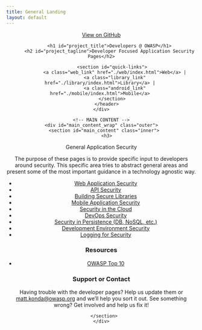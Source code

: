 ```yaml
---
title: General Landing
layout: default
---
```


<body>
    <!-- HEADER -->
    <div id="header_wrap" class="outer">
        <header class="inner">
          <a id="forkme_banner" href="https://github.com/OWASP/dev-pages">View on GitHub</a>

          <h1 id="project_title">Developers @ OWASP</h1>
          <h2 id="project_tagline">Developer Focused Application Security Pages</h2>

            <section id="quick-links">
              <a class="web_link" href="./web/index.html">Web</a> |
              <a class="library_link" href="./library/index.html">Library</a> | 
              <a class="android_link" href="./mobile/index.html">Mobile</a> 
            </section>
        </header>
    </div>

    <!-- MAIN CONTENT -->
    <div id="main_content_wrap" class="outer">
      <section id="main_content" class="inner">
        <h3>

<a id="welcome-to-owasp-dev-pages" class="anchor" href="#welcome-to-owasp-dev-pages" aria-hidden="true"><span class="octicon octicon-link"></span></a>General Application Security</h3>

<p>The purpose of these pages is to provide specific input to developers around security.  This specific area
tries to abstract general areas and present some of the most important guidance in a technology agnostic way.</p>

<ul>
<li><a href="./web/index.html">Web Application Security</a></li>
<li><a href="./api/index.html">API Security</a></li>
<li><a href="./library/index.html">Building Secure Libraries</a></li>
<li><a href="./mobile/index.html">Mobile Application Security</a></li>
<li><a href="./cloud/index.html">Security in the Cloud</a></li>
<li><a href="./devops/index.html">DevOps Security</a></li>
<li><a href="./persistence/index.html">Security in Persistence (DB, NoSQL, etc.)</a></li>
<li><a href="./env/index.html">Development Environment Security</a></li>
<li><a href="./logging/index.html">Logging for Security</a></li>
</ul>

<h3>
<a id="support-or-contact" class="anchor" href="#support-or-contact" aria-hidden="true"><span class="octicon octicon-link"></span></a>Resources</h3>
<ul><li><a href="http://owasp.org">OWASP Top 10</a></li>
</ul>

<h3>
<a id="support-or-contact" class="anchor" href="#support-or-contact" aria-hidden="true"><span class="octicon octicon-link"></span></a>Support or Contact</h3>

<p>Having trouble with the developer pages? Help us update them or <a href="mailto:matt.konda@owasp.org">matt.konda@owasp.org</a> and we’ll help you sort it out.  See something wrong?  Get involved and help us fix it!</p>

      </section>
    </div>

</body>
</html>

